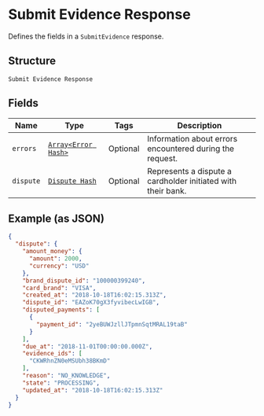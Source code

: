 
# Submit Evidence Response

Defines the fields in a `SubmitEvidence` response.

## Structure

`Submit Evidence Response`

## Fields

| Name | Type | Tags | Description |
|  --- | --- | --- | --- |
| `errors` | [`Array<Error Hash>`](/doc/models/error.md) | Optional | Information about errors encountered during the request. |
| `dispute` | [`Dispute Hash`](/doc/models/dispute.md) | Optional | Represents a dispute a cardholder initiated with their bank. |

## Example (as JSON)

```json
{
  "dispute": {
    "amount_money": {
      "amount": 2000,
      "currency": "USD"
    },
    "brand_dispute_id": "100000399240",
    "card_brand": "VISA",
    "created_at": "2018-10-18T16:02:15.313Z",
    "dispute_id": "EAZoK70gX3fyvibecLwIGB",
    "disputed_payments": [
      {
        "payment_id": "2yeBUWJzllJTpmnSqtMRAL19taB"
      }
    ],
    "due_at": "2018-11-01T00:00:00.000Z",
    "evidence_ids": [
      "CKWRhnZN0eMSUbh38BKmD"
    ],
    "reason": "NO_KNOWLEDGE",
    "state": "PROCESSING",
    "updated_at": "2018-10-18T16:02:15.313Z"
  }
}
```

